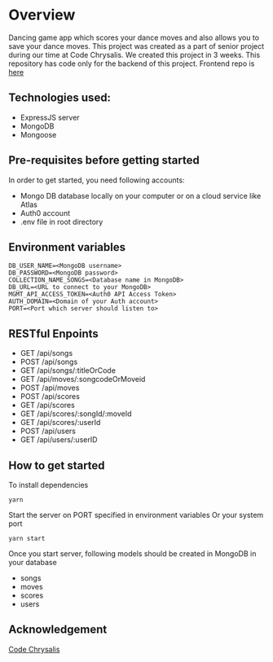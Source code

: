 # Overview 
Dancing game app which scores your dance moves and also allows you to save your dance moves. This project was created as a part of senior project during our time at Code Chrysalis. We created this project in 3 weeks. This repository has code only for the backend of this project. Frontend repo is [here](https://github.com/crazy-bananas/boogie-woogie)

## Technologies used:

- ExpressJS server
- MongoDB
- Mongoose

## Pre-requisites before getting started
In order to get started, you need following accounts:

- Mongo DB database locally on your computer or on a cloud service like Atlas
- Auth0 account
- .env file in root directory

## Environment variables
```
DB_USER_NAME=<MongoDB username>
DB_PASSWORD=<MongoDB password>
COLLECTION_NAME_SONGS=<Database name in MongoDB>
DB_URL=<URL to connect to your MongoDB>
MGMT_API_ACCESS_TOKEN=<Auth0 API Access Token>
AUTH_DOMAIN=<Domain of your Auth account>
PORT=<Port which server should listen to>
``` 

## RESTful Enpoints
- GET /api/songs  
- POST /api/songs  
- GET /api/songs/:titleOrCode  
- GET /api/moves/:songcodeOrMoveid  
- POST /api/moves  
- POST /api/scores  
- GET /api/scores  
- GET /api/scores/:songId/:moveId  
- GET /api/scores/:userId  
- POST /api/users  
- GET /api/users/:userID  

## How to get started

To install dependencies
```
yarn
```
Start the server on PORT specified in environment variables Or your system port
```
yarn start
```
Once you start server, following models should be created in MongoDB in your database
- songs
- moves
- scores
- users

## Acknowledgement
[Code Chrysalis](https://www.codechrysalis.io/)
